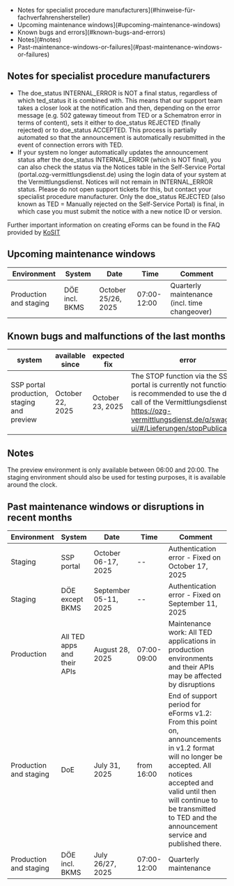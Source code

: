 - Notes for specialist procedure manufacturers](#hinweise-für-fachverfahrenshersteller)
- Upcoming maintenance windows](#upcoming-maintenance-windows)
- Known bugs and errors](#known-bugs-and-errors)
- Notes](#notes)
- Past-maintenance-windows-or-failures](#past-maintenance-windows-or-failures)

## Notes for specialist procedure manufacturers
- The doe_status INTERNAL_ERROR is NOT a final status, regardless of which ted_status it is combined with. This means that our support team takes a closer look at the notification and then, depending on the error message (e.g. 502 gateway timeout from TED or a Schematron error in terms of content), sets it either to doe_status REJECTED (finally rejected) or to doe_status ACCEPTED. This process is partially automated so that the announcement is automatically resubmitted in the event of connection errors with TED.
- If your system no longer automatically updates the announcement status after the doe_status INTERNAL_ERROR (which is NOT final), you can also check the status via the Notices table in the Self-Service Portal (portal.ozg-vermittlungsdienst.de) using the login data of your system at the Vermittlungsdienst. Notices will not remain in INTERNAL_ERROR status. Please do not open support tickets for this, but contact your specialist procedure manufacturer. Only the doe_status REJECTED (also known as TED = Manually rejected on the Self-Service Portal) is final, in which case you must submit the notice with a new notice ID or version.

Further important information on creating eForms can be found in the FAQ provided by [KoSIT](https://xeinkauf.de/eforms-de/faq/)

## Upcoming maintenance windows

| Environment | System | Date | Time | Comment |
|-------------|----------------------------------|------------|-------------------|---------------------|
| Production and staging | DÖE incl. BKMS | October 25/26, 2025 | 07:00-12:00 | Quarterly maintenance (incl. time changeover) |

## Known bugs and malfunctions of the last months

| system | available since | expected fix | error | status |
|--------------|----------------|----------------------------|--------|--------|
|SSP portal production, staging and preview | October 22, 2025 | October 23, 2025 |The STOP function via the SSP portal is currently not functional. It is recommended to use the direct call of the Vermittlungsdienst https://ozg-vermittlungsdienst.de/q/swagger-ui/#/Lieferungen/stopPublication| In progress |

## Notes

The preview environment is only available between 06:00 and 20:00. The staging environment should also be used for testing purposes, it is available around the clock.

## Past maintenance windows or disruptions in recent months

| Environment | System | Date | Time | Comment |
|--------------------------|---------------------|------------|-------------------|---------------------|
| Staging | SSP portal | October 06-17, 2025| -- | Authentication error - Fixed on October 17, 2025 |
| Staging | DÖE except BKMS | September 05-11, 2025 | -- | Authentication error - Fixed on September 11, 2025 |
| Production | All TED apps and their APIs | August 28, 2025 | 07:00-09:00 | Maintenance work: All TED applications in production environments and their APIs may be affected by disruptions |
| Production and staging | DoE | July 31, 2025 | from 16:00 | End of support period for eForms v1.2: From this point on, announcements in v1.2 format will no longer be accepted. All notices accepted and valid until then will continue to be transmitted to TED and the announcement service and published there. |
| Production and staging | DÖE incl. BKMS | July 26/27, 2025 | 07:00-12:00 | Quarterly maintenance |
